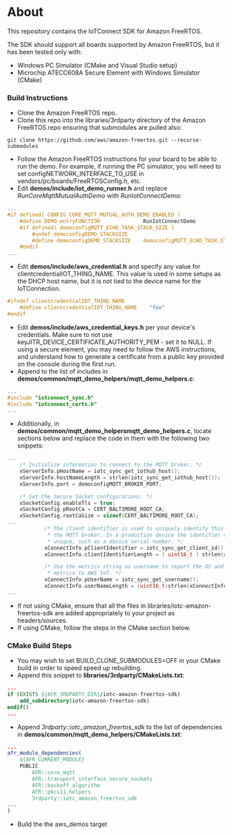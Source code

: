 # About

This repository contains the IoTConnect SDK for Amazon FreeRTOS.

The SDK should support all boards supported by Amazon FreeRTOS, but it has been tested only with:
- Windows PC Simulator (CMake and Visual Studio setup)
- Microchip ATECC608A Secure Element with Windows Simulator (CMake)

### Build Instructions

- Clone the Amazon FreeRTOS repo.
- Clone this repo into the libraries/3rdparty directory of the Amazon FreeRTOS repo ensuring that submodules are pulled also:
```shell script
git clone https://github.com/aws/amazon-freertos.git --recurse-submodules
```
- Follow the Amazon FreeRTOS instructions for your board to be able to run the demo. 
For example, if running the PC simulator, you will need to set configNETWORK_INTERFACE_TO_USE in vendors/pc/boards/FreeRTOSConfig.h, etc.
- Edit **demos/include/iot_demo_runner.h** 
and replace *RunCoreMqttMutualAuthDemo* with *RunIotConnectDemo*:
```c
...
#if defined( CONFIG_CORE_MQTT_MUTUAL_AUTH_DEMO_ENABLED )
    #define DEMO_entryFUNCTION              RunIotConnectDemo
    #if defined( democonfigMQTT_ECHO_TASK_STACK_SIZE )
        #undef democonfigDEMO_STACKSIZE
        #define democonfigDEMO_STACKSIZE    democonfigMQTT_ECHO_TASK_STACK_SIZE
    #endif
...
```  
- Edit **demos/include/aws_credential.h** and specify any value for clientcredentialIOT_THING_NAME. This value is used in some setups as the DHCP host name, but it is not tied to the device name for the IoTConnection.
```c
#ifndef clientcredentialIOT_THING_NAME
    #define clientcredentialIOT_THING_NAME    "foo"
#endif
```
- Edit **demos/include/aws_credential_keys.h** per your device's credentials. 
Make sure to not use keyJITR_DEVICE_CERTIFICATE_AUTHORITY_PEM - set it to NULL.
If using a secure element, you may need to follow the AWS instructions, and understand 
how to generate a certificate from a public key provided on the console during the first run.
- Append to the list of includes in **demos/common/mqtt_demo_helpers/mqtt_demo_helpers.c**:
```c
...
#include "iotconnect_sync.h"
#include "iotconnect_certs.h"
...
```
- Additionally, in **demos/common/mqtt_demo_helpersmqtt_demo_helpers.c**, locate sections below and replace the code in them with the following two snippets:
```c
...
    /* Initialize information to connect to the MQTT broker. */
    xServerInfo.pHostName = iotc_sync_get_iothub_host();
    xServerInfo.hostNameLength = strlen(iotc_sync_get_iothub_host());
    xServerInfo.port = democonfigMQTT_BROKER_PORT;

    /* Set the Secure Socket configurations. */
    xSocketConfig.enableTls = true;
    xSocketConfig.pRootCa = CERT_BALTIMORE_ROOT_CA;
    xSocketConfig.rootCaSize = sizeof(CERT_BALTIMORE_ROOT_CA);
...
            /* The client identifier is used to uniquely identify this MQTT client to
             * the MQTT broker. In a production device the identifier can be something
             * unique, such as a device serial number. */
            xConnectInfo.pClientIdentifier = iotc_sync_get_client_id();
            xConnectInfo.clientIdentifierLength = ( uint16_t ) strlen(xConnectInfo.pClientIdentifier);

            /* Use the metrics string as username to report the OS and MQTT client version
             * metrics to AWS IoT. */
            xConnectInfo.pUserName = iotc_sync_get_username();
            xConnectInfo.userNameLength = (uint16_t)strlen(xConnectInfo.pUserName);
...
```
- If not using CMake, ensure that all the files in libraries/iotc-amazon-freertos-sdk are 
added appropriately to your project as headers/sources.
- If using CMake, follow the steps in the CMake section below.   

### CMake Build Steps

- You may wish to set BUILD_CLONE_SUBMODULES=OFF in your CMake build in order to speed speed up rebuilding.
- Append this snippet to **libraries/3rdparty/CMakeLists.txt**:
```cmake
...
if (EXISTS ${AFR_3RDPARTY_DIR}/iotc-amazon-freertos-sdk)
    add_subdirectory(iotc-amazon-freertos-sdk)
endif()
...
```
- Append *3rdparty::iotc_amazon_freertos_sdk* to the list of dependencies
in **demos/common/mqtt_demo_helpers/CMakeLists.txt**:
```cmake
...
afr_module_dependencies(
    ${AFR_CURRENT_MODULE}
    PUBLIC
        AFR::core_mqtt
        AFR::transport_interface_secure_sockets
        AFR::backoff_algorithm
        AFR::pkcs11_helpers
        3rdparty::iotc_amazon_freertos_sdk
...
)
```
- Build the the aws_demos target